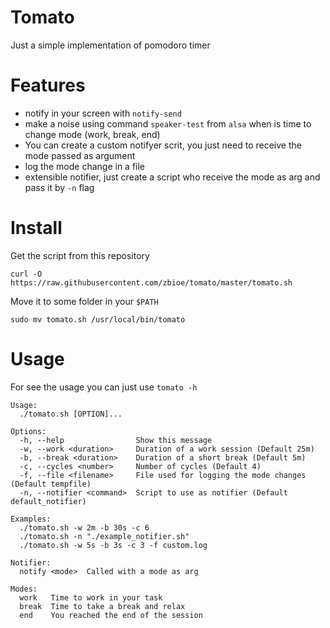 # Tomato

Just a simple implementation of pomodoro timer

# Features
- notify in your screen with `notify-send`
- make a noise using command `speaker-test` from `alsa` when is time to change mode (work, break, end)
- You can create a custom notifyer scrit, you just need to receive the mode passed as argument
- log the mode change in a  file
- extensible notifier, just create a script who receive the mode as arg and pass it by `-n` flag

# Install

Get the script from this repository
``` shell
curl -O https://raw.githubusercontent.com/zbioe/tomato/master/tomato.sh
```
   
Move it to some folder in your `$PATH`
``` shell
sudo mv tomato.sh /usr/local/bin/tomato
```

# Usage

For see the usage you can just use `tomato -h`

``` text
Usage:
  ./tomato.sh [OPTION]...

Options:
  -h, --help                Show this message
  -w, --work <duration>     Duration of a work session (Default 25m)
  -b, --break <duration>    Duration of a short break (Default 5m)
  -c, --cycles <number>     Number of cycles (Default 4)
  -f, --file <filename>     File used for logging the mode changes (Default tempfile)
  -n, --notifier <command>  Script to use as notifier (Default default_notifier)

Examples:
  ./tomato.sh -w 2m -b 30s -c 6
  ./tomato.sh -n "./example_notifier.sh"
  ./tomato.sh -w 5s -b 3s -c 3 -f custom.log

Notifier:
  notify <mode>  Called with a mode as arg

Modes:
  work   Time to work in your task
  break  Time to take a break and relax
  end    You reached the end of the session
```
